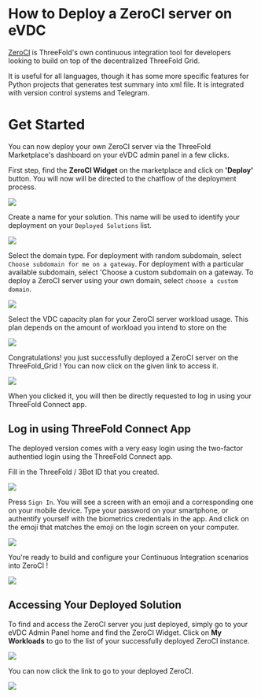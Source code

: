# How to Deploy a ZeroCI server on eVDC

[ZeroCI](https://github.com/threefoldtech/zeroCI) is ThreeFold's own continuous integration tool for developers looking to build on top of the decentralized ThreeFold Grid.

It is useful for all languages, though it has some more specific features for Python projects that generates test summary into xml file. It is integrated with version control systems and Telegram.

# Get Started

You can now deploy your own ZeroCI server via the ThreeFold Marketplace's dashboard on your eVDC admin panel in a few clicks.

First step, find the **ZeroCI Widget** on the marketplace and click on **'Deploy'** button. You will now will be directed to the chatflow of the deployment process.

![](img/evdc_marketplace_zeroci_widget.png)

Create a name for your solution. This name will be used to identify your deployment on your `Deployed Solutions` list.

![](img/evdc_zeroci_01_name.png)

Select the domain type. For deployment with random subdomain, select `Choose subdomain for me on a gateway`. For deployment with a particular available subdomain, select 'Choose a custom subdomain on a gateway. To deploy a ZeroCI server using your own domain, select `choose a custom domain`.

![](img/evdc_zeroci_02_domain.png)

Select the VDC capacity plan for your ZeroCI server workload usage. This plan depends on the amount of workload you intend to store on the 

![](img/evdc_zeroci_03_flavour.png)

Congratulations! you just successfully deployed a ZeroCI server on the ThreeFold_Grid ! You can now click on the given link to access it.

![](img/evdc_zeroci_04_success.png)

When you clicked it, you will then be directly requested to log in using your ThreeFold Connect app.

## Log in using ThreeFold Connect App

The deployed version comes with a very easy login using the two-factor authentied login using the ThreeFold Connect app.

Fill in the ThreeFold / 3Bot ID that you created. 

![](img/evdc_tfc_login.png)

Press `Sign In`. You will see a screen with an emoji and a corresponding one on your mobile device. Type your password on your smartphone, or authentify yourself with the biometrics credentials in the app. And click on the emoji that matches the emoji on the login screen on your computer.

![](img/evdc_tfc_sso.png)

You're ready to build and configure your Continuous Integration scenarios into ZeroCI !

![](img/evdc_zeroci_05_loggedin.png)


## Accessing Your Deployed Solution

To find and access the ZeroCI server you just deployed, simply go to your eVDC Admin Panel home and find the ZeroCI Widget. Click on **My Workloads** to go to the list of your successfully deployed ZeroCI instance.

![](img/evdc_zeroci_06_myworkload.png)

You can now click the link to go to your deployed ZeroCI.

![](img/evdc_zeroci_07_access.png) 